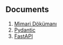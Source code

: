 ## Documents

1. [Mimari Dökümanı](https://levelup.gitconnected.com/structuring-fastapi-project-using-3-tier-design-pattern-4d2e88a55757)
2. [Pydantic](https://realpython.com/python-pydantic/)
3. [FastAPI](https://realpython.com/fastapi-python-web-apis/)
